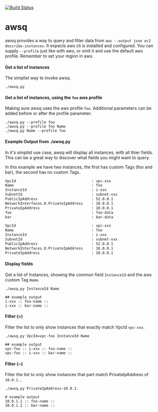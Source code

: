[![Build Status](https://travis-ci.org/drewkhoury/awsq.svg?branch=master)](https://travis-ci.org/drewkhoury/awsq)

# awsq

awsq provides a way to query and filter data from `aws --output json ec2 describe-instances`. It expects aws cli is installed and configured. You can supply `--profile` just like with aws, or omit it and use the default aws profile. Remember to set your region in aws.

#### Get a list of instances
The simplist way to invoke awsq.
```
./awsq.py
```

#### Get a list of instances, using the `foo` aws profile
Making sure awsq uses the aws profile `foo`. Additional parameters can be added before or after the profile parameter.
```
./awsq.py --profile foo
./awsq.py --profile foo Name
./awsq.py Name --profile foo
```

#### Example Output from ./awsq.py
In it's simplist use case, awsq will display all instances, with all thier fields. This can be a great way to discover what fields you might want to query.

In this example we have two instances, the first has custom Tags (foo and bar), the second has no custom Tags.

```bash
VpcId                                   : vpc-xxx
Name                                    : foo
InstanceId                              : i-xxx
SubnetId                                : subnet-xxx
PublicIpAddress                         : 52.0.0.1
NetworkInterfaces.0.PrivateIpAddress    : 10.0.0.1
PrivateIpAddress                        : 10.0.0.1
foo                                     : foo-data
bar                                     : bar-data

VpcId                                   : vpc-xxx
Name                                    : foo
InstanceId                              : i-xxx
SubnetId                                : subnet-xxx
PublicIpAddress                         : 52.0.0.1
NetworkInterfaces.0.PrivateIpAddress    : 10.0.0.1
PrivateIpAddress                        : 10.0.0.1
```

#### Display fields
Get a list of Instances, showing the common field `InstanceId` and the aws custom Tag `Name`.
```
./awsq.py InstanceId Name

## example output
i-xxx :: foo-name :: 
i-xxx :: bar-name :: 
```

#### Filter (=)
Filter the list to only show instances that exactly match VpcId `vpc-xxx`.
```
./awsq.py VpcId=vpc-foo InstanceId Name

## example output
vpc-foo :: i-xxx :: foo-name :: 
vpc-foo :: i-xxx :: bar-name :: 
```

#### Filter (~)
Filter the list to only show instances that part match PrivateIpAddress of `10.0.1.`.
```
./awsq.py PrivateIpAddress~10.0.1.

# example output
10.0.1.1 :: foo-name :: 
10.0.1.2 :: bar-name :: 
```
